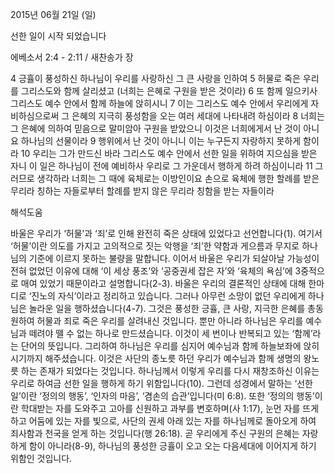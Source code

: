 2015년 06월 21일 (일)

선한 일이 시작 되었습니다



에베소서 2:4 - 2:11 / 새찬송가  장


4 긍휼이 풍성하신 하나님이 우리를 사랑하신 그 큰 사랑을 인하여 
5 허물로 죽은 우리를 그리스도와 함께 살리셨고 (너희는 은혜로 구원을 받은 것이라) 
6 또 함께 일으키사 그리스도 예수 안에서 함께 하늘에 앉히시니 
7 이는 그리스도 예수 안에서 우리에게 자비하심으로써 그 은혜의 지극히 풍성함을 오는 여러 세대에 나타내려 하심이라 
8 너희는 그 은혜에 의하여 믿음으로 말미암아 구원을 받았으니 이것은 너희에게서 난 것이 아니요 하나님의 선물이라 
9 행위에서 난 것이 아니니 이는 누구든지 자랑하지 못하게 함이라 
10 우리는 그가 만드신 바라 그리스도 예수 안에서 선한 일을 위하여 지으심을 받은 자니 이 일은 하나님이 전에 예비하사 우리로 그 가운데서 행하게 하려 하심이니라 
11 그러므로 생각하라 너희는 그 때에 육체로는 이방인이요 손으로 육체에 행한 할례를 받은 무리라 칭하는 자들로부터 할례를 받지 않은 무리라 칭함을 받는 자들이라

해석도움





바울은 우리가 ‘허물’과 ‘죄’로 인해 완전히 죽은 상태에 있었다고 선언합니다(1). 여기서 ‘허물’이란 의도를 가지고 고의적으로 짓는 악행을 ‘죄’한 약함과 게으름과 무지로 하나님의 기준에 이르지 못하는 불량을 말합니다.
이어서 바울은 우리가 되살아날 가능성이 전혀 없었던 이유에 대해 ‘이 세상 풍조’와 ‘공중권세 잡은 자’와 ‘육체의 욕심’에 3중적으로 매여 있었기 때문이라고 설명합니다(2-3). 바울은 우리의 결론적인 상태에 대해 한마디로 ‘진노의 자식’이라고 정리하고 있습니다.
그러나 아무런 소망이 없던 우리에게 하나님은 놀라운 일을 행하셨습니다(4-7). 그것은 풍성한 긍휼, 큰 사랑, 지극한 은혜를 총동원하여 허물과 죄로 죽은 우리를 살려내신 것입니다. 뿐만 아니라 하나님은 우리를 예수님과 떼려야 뗄 수 없는 하나로 만드셨습니다. 이것이 세 번이나 반복되고 있는 ‘함께’라는 단어의 뜻입니다. 그리하여 하나님은 우리를 심지어 예수님과 함께 하늘보좌에 앉히시기까지 해주셨습니다. 이것은 사단의 종노릇 하던 우리가 예수님과 함께 생명의 왕노릇 하는 존재가 되었다는 것입니다.
하나님께서 이렇게 우리를 다시 재창조하신 이유는 우리로 하여금 선한 일을 행하게 하기 위함입니다(10). 그런데 성경에서 말하는 ‘선한 일’이란 ‘정의의 행동’, ‘인자의 마음’, ‘겸손의 습관’입니다(미 6:8). 또한 ‘정의의 행동’이란 학대받는 자를 도와주고 고아를 신원하고 과부를 변호하며(사 1:17), 눈먼 자를 뜨게 하고 어둠에 있는 자를 빛으로, 사단의 권세 아래 있는 자를 하나님께로 돌아오게 하여 죄사함과 천국을 얻게 하는 것입니다(행 26:18).
곧 우리에게 주신 구원의 은혜는 자랑하게 함이 아니라(8-9), 하나님의 풍성한 긍휼이 오고 오는 다음세대에 이어지게 하기 위함인 것입니다.